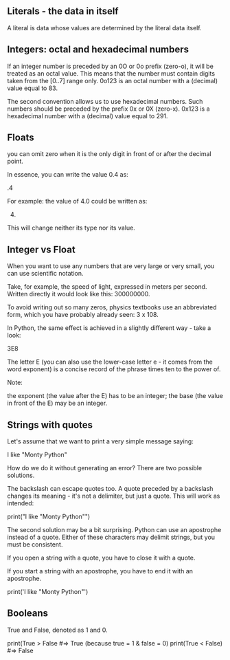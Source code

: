 ## Literals - the data in itself

A literal is data whose values are determined by the literal data itself.

## Integers: octal and hexadecimal numbers
If an integer number is preceded by an 0O or 0o prefix (zero-o), it will be treated as an octal value. This means that the number must contain digits taken from the [0..7] range only.
0o123 is an octal number with a (decimal) value equal to 83.

The second convention allows us to use hexadecimal numbers. Such numbers should be preceded by the prefix 0x or 0X (zero-x).
0x123 is a hexadecimal number with a (decimal) value equal to 291.

## Floats
you can omit zero when it is the only digit in front of or after the decimal point.

In essence, you can write the value 0.4 as:

.4

For example: the value of 4.0 could be written as:

4.

This will change neither its type nor its value.

## Integer vs Float
When you want to use any numbers that are very large or very small, you can use scientific notation.


Take, for example, the speed of light, expressed in meters per second. Written directly it would look like this: 300000000.

To avoid writing out so many zeros, physics textbooks use an abbreviated form, which you have probably already seen: 3 x 108.

In Python, the same effect is achieved in a slightly different way - take a look:

3E8

The letter E (you can also use the lower-case letter e - it comes from the word exponent) is a concise record of the phrase times ten to the power of.

Note:

the exponent (the value after the E) has to be an integer;
the base (the value in front of the E) may be an integer.

## Strings with quotes

Let's assume that we want to print a very simple message saying:

I like "Monty Python"

How do we do it without generating an error? There are two possible solutions.

The backslash can escape quotes too. A quote preceded by a backslash changes its meaning - it's not a delimiter, but just a quote. This will work as intended:

print("I like \"Monty Python\"")

The second solution may be a bit surprising. Python can use an apostrophe instead of a quote. Either of these characters may delimit strings, but you must be consistent.

If you open a string with a quote, you have to close it with a quote.

If you start a string with an apostrophe, you have to end it with an apostrophe.

print('I like "Monty Python"')

## Booleans

True and False, denoted as 1 and 0.

print(True > False #=> True (because true = 1 & false = 0)
print(True < False) #=> False
